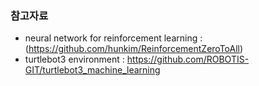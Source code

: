
### 참고자료
- neural network for reinforcement learning : (https://github.com/hunkim/ReinforcementZeroToAll)
- turtlebot3 environment : https://github.com/ROBOTIS-GIT/turtlebot3_machine_learning
